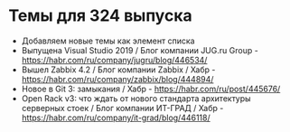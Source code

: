 # Темы для 324 выпуска
- Добавляем новые темы как элемент списка
- Выпущена Visual Studio 2019 / Блог компании JUG.ru Group - https://habr.com/ru/company/jugru/blog/446534/ 
- Вышел Zabbix 4.2 / Блог компании Zabbix / Хабр - https://habr.com/ru/company/zabbix/blog/444894/
- Новое в Git 3: замыкания / Хабр - https://habr.com/ru/post/445676/
- Open Rack v3: что ждать от нового стандарта архитектуры серверных стоек / Блог компании ИТ-ГРАД / Хабр - https://habr.com/ru/company/it-grad/blog/446118/ 
